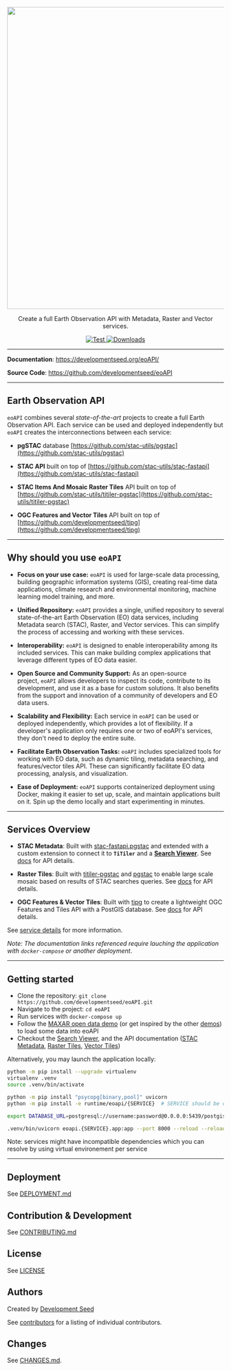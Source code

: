 
<p align="center">
  <img width="700" src="https://github.com/developmentseed/eoAPI/assets/10407788/2a12d3ea-2fff-4f15-979b-7d1f0be795f7"/>
  <p align="center">Create a full Earth Observation API with Metadata, Raster and Vector services.</p>
</p>

<p align="center">
  <a href="https://github.com/developmentseed/eoAPI/actions?query=workflow%3ACI" target="_blank">
      <img src="https://github.com/developmentseed/eoAPI/workflows/CI/badge.svg" alt="Test">
  </a>
  <a href="https://github.com/developmentseed/eoAPI/blob/main/LICENSE" target="_blank">
      <img src="https://img.shields.io/github/license/developmentseed/titiler.svg" alt="Downloads">
  </a>
</p>

---

**Documentation**: <a href="https://developmentseed.org/eoAPI/" target="_blank">https://developmentseed.org/eoAPI/</a>

**Source Code**: <a href="https://github.com/developmentseed/eoAPI" target="_blank">https://github.com/developmentseed/eoAPI</a>

---

## **E**arth **O**bservation **API**

`eoAPI` combines several *state-of-the-art* projects to create a full Earth Observation API. Each service can be used and deployed independently but `eoAPI` creates the interconnections between each service:

- **pgSTAC** database [https://github.com/stac-utils/pgstac](https://github.com/stac-utils/pgstac)

- **STAC API** built on top of [https://github.com/stac-utils/stac-fastapi](https://github.com/stac-utils/stac-fastapi)

- **STAC Items And Mosaic Raster Tiles** API built on top of [https://github.com/stac-utils/titiler-pgstac](https://github.com/stac-utils/titiler-pgstac)

- **OGC Features and Vector Tiles** API built on top of [https://github.com/developmentseed/tipg](https://github.com/developmentseed/tipg)

---

## Why should you use `eoAPI`

- **Focus on your use case:** `eoAPI` is used for large-scale data processing, building geographic information systems (GIS), creating real-time data applications, climate research and environmental monitoring, machine learning model training, and more.

- **Unified Repository:** `eoAPI` provides a single, unified repository to several state-of-the-art Earth Observation (EO) data services, including Metadata search (STAC), Raster, and Vector services. This can simplify the process of accessing and working with these services.

- **Interoperability:** `eoAPI` is designed to enable interoperability among its included services. This can make building complex applications that leverage different types of EO data easier.

- **Open Source and Community Support:** As an open-source project, `eoAPI` allows developers to inspect its code, contribute to its development, and use it as a base for custom solutions. It also benefits from the support and innovation of a community of developers and EO data users.

- **Scalability and Flexibility:** Each service in `eoAPI` can be used or deployed independently, which provides a lot of flexibility. If a developer's application only requires one or two of eoAPI's services, they don't need to deploy the entire suite.

- **Facilitate Earth Observation Tasks:** `eoAPI` includes specialized tools for working with EO data, such as dynamic tiling, metadata searching, and features/vector tiles API. These can significantly facilitate EO data processing, analysis, and visualization.

- **Ease of Deployment:** `eoAPI` supports containerized deployment using Docker, making it easier to set up, scale, and maintain applications built on it. Spin up the demo locally and start experimenting in minutes.

---

## Services Overview


- **STAC Metadata**: Built with [stac-fastapi.pgstac](https://github.com/stac-utils/stac-fastapi) and extended with a custom extension to connect it to **`TiTiler`** and a **[Search Viewer](http://localhost:8081/index.html)**. See [docs](http://localhost:8081/docs) for API details.

- **Raster Tiles**: Built with [titiler-pgstac](https://github.com/stac-utils/titiler-pgstac) and [pgstac](https://github.com/stac-utils/pgstac) to enable large scale mosaic based on results of STAC searches queries. See [docs](http://localhost:8082/docs) for API details.

- **OGC Features & Vector Tiles**: Built with [tipg](https://github.com/developmentseed/tipg) to create a lightweight OGC Features and Tiles API with a PostGIS database. See [docs](http://localhost:8083/api.html) for API details.

See [service details](./docs/src/services-details.md) for more information.

*Note: The documentation links referenced require lauching the application with `docker-compose` or another deployment*.

---

## Getting started

- Clone the repository: `git clone https://github.com/developmentseed/eoAPI.git`
- Navigate to the project: `cd eoAPI`
- Run services with `docker-compose up`
- Follow the [MAXAR open data demo](https://github.com/vincentsarago/MAXAR_opendata_to_pgstac) (or get inspired by the other [demos](./demo/)) to load some data into eoAPI
- Checkout the [Search Viewer](http://localhost:8081/index.html), and the API documentation ([STAC Metadata](http://localhost:8081/docs), [Raster Tiles](http://localhost:8082/docs), [Vector Tiles](http://localhost:8083/api.html))

Alternatively, you may launch the application locally:
```bash
python -m pip install --upgrade virtualenv
virtualenv .venv
source .venv/bin/activate

python -m pip install "psycopg[binary,pool]" uvicorn
python -m pip install -e runtime/eoapi/{SERVICE}  # SERVICE should be one of `raster, vector, stac`

export DATABASE_URL=postgresql://username:password@0.0.0.0:5439/postgis  # Connect to the database of your choice

.venv/bin/uvicorn eoapi.{SERVICE}.app:app --port 8000 --reload --reload-include *.html
```

Note: services might have incompatible dependencies which you can resolve by using virtual environement per service

---
## Deployment

See [DEPLOYMENT.md](https://github.com/developmentseed/eoAPI/blob/main/infrastructure/DEPLOYMENT.md)

## Contribution & Development

See [CONTRIBUTING.md](https://github.com/developmentseed/eoAPI/blob/main/CONTRIBUTING.md)

## License

See [LICENSE](https://github.com/developmentseed/eoAPI/blob/main/LICENSE)

## Authors

Created by [Development Seed](<http://developmentseed.org>)

See [contributors](https://github.com/developmentseed/eoAPI/graphs/contributors) for a listing of individual contributors.

## Changes

See [CHANGES.md](https://github.com/developmentseed/eoAPI/blob/main/CHANGES.md).
